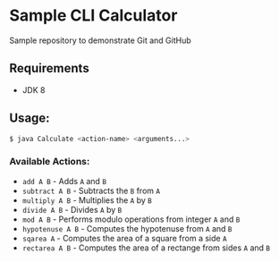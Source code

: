 # Sample CLI Calculator
Sample repository to demonstrate Git and GitHub

## Requirements
- JDK 8

## Usage:
```bash
$ java Calculate <action-name> <arguments...>
```

### Available Actions:
- `add A B` - Adds `A` and `B`
- `subtract A B` - Subtracts the `B` from `A`
- `multiply A B` - Multiplies the `A` by `B`
- `divide A B` - Divides `A` by `B`
- `mod A B` - Performs modulo operations from integer `A` and `B`
- `hypotenuse A B` - Computes the hypotenuse from `A` and `B`
- `sqarea A` - Computes the area of a square from a side `A`
- `rectarea A B` - Computes the area of a rectange from sides `A` and `B`